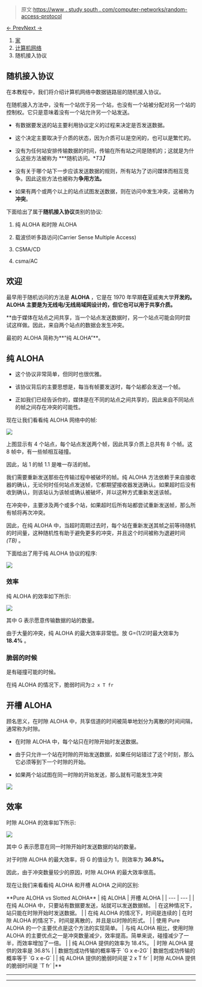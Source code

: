 > 原文:[https://www . study south . com/computer-networks/random-access-protocol](https://www.studytonight.com/computer-networks/random-access-protocol)

[← Prev](/computer-networks/gigabit-ethernet "Gigabit Ethernet")[Next →](/computer-networks/controlled-access-protocols "Controlled Access Protocols")

<nav aria-label="breadcrumb">

1.  [家](/)
2.  [计算机网络](/computer-networks)
3.  随机接入协议

</nav>

<article>

# 随机接入协议

在本教程中，我们将介绍计算机网络中数据链路层的随机接入协议。

在随机接入方法中，没有一个站优于另一个站，也没有一个站被分配对另一个站的控制权。它只是意味着没有一个站允许另一个站发送。

*   有数据要发送的站主要利用协议定义的过程来决定是否发送数据。

*   这个决定主要取决于介质的状态，因为介质可以是空闲的，也可以是繁忙的。

*   没有为任何站安排传输数据的时间，传输在所有站之间是随机的；这就是为什么这些方法被称为 ***随机访问。**T3】*

*   没有关于哪个站下一步应该发送数据的规则，所有站为了访问媒体而相互竞争。因此这些方法也被称为**争用方法。**

*   如果有两个或两个以上的站点试图发送数据，则在访问中发生冲突，这被称为**冲突**。

下面给出了属于**随机接入协议**类别的协议:

1.  纯 ALOHA 和时隙 ALOHA

2.  载波侦听多路访问(Carrier Sense Multiple Access)

3.  CSMA/CD

4.  csma/AC

## 欢迎

最早用于随机访问的方法是 **ALOHA** ，它是在 1970 年早期**在**夏威夷大学**开发的。ALOHA 主要是为无线电/无线局域网设计的，但它也可以用于共享介质。**

 **由于媒体在站点之间共享，当一个站点发送数据时，另一个站点可能会同时尝试这样做。因此，来自两个站点的数据会发生冲突。

最初的 ALOHA 简称为**“纯 ALOHA”**。

## 纯 ALOHA

*   这个协议非常简单，但同时也很优雅。

*   该协议背后的主要思想是，每当有帧要发送时，每个站都会发送一个帧。

*   正如我们已经告诉你的，媒体是在不同的站点之间共享的，因此来自不同站点的帧之间存在冲突的可能性。

现在让我们看看纯 ALOHA 网络中的帧:

![](../Images/94d97b1d71284495aa7f7ccacc79e713.png)

上图显示有 4 个站点，每个站点发送两个帧，因此共享介质上总共有 8 个帧。这 8 帧中，有一些帧相互碰撞。

因此，站 1 的帧 1.1 是唯一存活的帧。

我们需要重新发送那些在传输过程中被破坏的帧。纯 ALOHA 方法依赖于来自接收器的确认，无论何时任何站点发送帧，它都期望接收器发送确认。如果超时后没有收到确认，则该站认为该帧或确认被破坏，并以这种方式重新发送该帧。

在冲突中，主要涉及两个或多个站，如果超时后所有站都尝试重新发送帧，那么所有帧将再次冲突。

因此，在纯 ALOHA 中，当超时周期过去时，每个站在重新发送其帧之前等待随机的时间量，这种随机性有助于避免更多的冲突，并且这个时间被称为退避时间 *(TB)* 。

下面给出了用于纯 ALOHA 协议的程序:

![](../Images/7e3f45335c509aa723d9e302d9049617.png)

### 效率

纯 ALOHA 的效率如下所示:

![](../Images/3e1653f6801875ef451a19e5dfd79fcc.png)

其中 G 表示愿意传输数据的站的数量。

由于大量的冲突，纯 ALOHA 的最大效率非常低。放 G=(1/2)时最大效率为 **18.4%** 。

### 脆弱的时候

是有碰撞可能的时候。

在纯 ALOHA 的情况下，脆弱时间为:`2 x T fr`

## 开槽 ALOHA

顾名思义，在时隙 ALOHA 中，共享信道的时间被简单地划分为离散的时间间隔，通常称为时隙。

*   在时隙 ALOHA 中，每个站只在时隙开始时发送数据。

*   由于只允许一个站在时隙的开始发送数据，如果任何站错过了这个时刻，那么它必须等到下一个时隙的开始。

*   如果两个站试图在同一时隙的开始发送，那么就有可能发生冲突

![](../Images/4632ff7d4cc15826a876ac0be0818abc.png)

## 效率

时隙 ALOHA 的效率如下所示:

![](../Images/ff88dc46d4001f55b059f5ad7e5ce00e.png)

其中 G 表示愿意在同一时隙开始时发送数据的站的数量。

对于时隙 ALOHA 的最大效率，将 G 的值设为 1，则效率为 **36.8%。**

因此，由于冲突数量较少的原因，时隙 ALOHA 的最大效率很高。

现在让我们来看看纯 ALOHA 和开槽 ALOHA 之间的区别:

<caption>**Pure ALOHA vs Slotted ALOHA**</caption>
| 纯 ALOHA | 开槽 ALOHA |
| --- | --- |
| 在纯 ALOHA 中，只要站有数据要发送，站就可以发送数据帧。 | 在这种情况下，站只能在时隙开始时发送数据。 |
| 在纯 ALOHA 的情况下，时间是连续的 | 在时隙 ALOHA 的情况下，时间是离散的，并且是以时隙的形式。 |
| 使用 Pure ALOHA 的一个主要优点是这个方法的实现简单。 | 与纯 ALOHA 相比，使用时隙 ALOHA 的主要优点之一是冲突数量减少，效率提高。简单来说，碰撞减少了一半，而效率增加了一倍。 |
| 纯 ALOHA 提供的效率为 18.4%。 | 时隙 ALOHA 提供的效率是 36.8% |
| 数据包成功传输的概率等于 `G x e-2G` | 数据包成功传输的概率等于 `G x e-G` |
| 纯 ALOHA 提供的脆弱时间是`2 x T fr` | 时隙 ALOHA 提供的脆弱时间是 `T fr` |** </article>

* * *

* * *